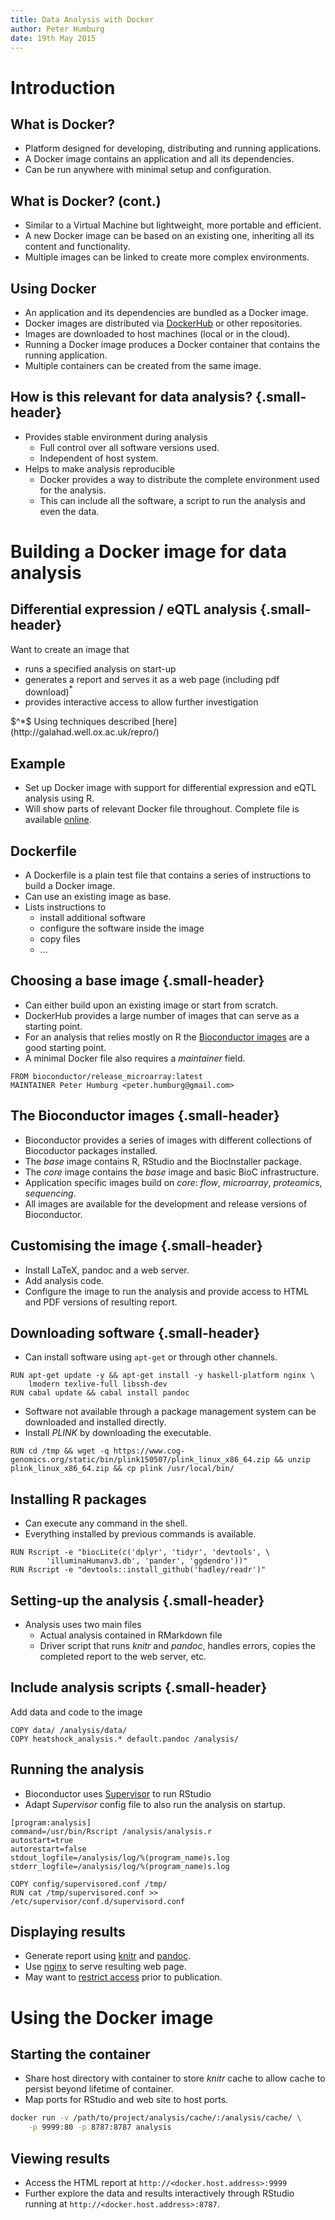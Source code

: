 ```yaml
---
title: Data Analysis with Docker
author: Peter Humburg
date: 19th May 2015
---
```


# Introduction
## What is Docker?

* Platform designed for developing, distributing and running applications.
* A Docker image contains an application and all its dependencies.
* Can be run anywhere with minimal setup and configuration.

## What is Docker? (cont.)
* Similar to a Virtual Machine but lightweight, more portable and efficient.
* A new Docker image can be based on an existing one, inheriting all its content and functionality.
* Multiple images can be linked to create more complex environments.

## Using Docker

* An application and its dependencies are bundled as a Docker image.
* Docker images are distributed via [DockerHub](https://hub.docker.com/) or other repositories.
* Images are downloaded to host machines (local or in the cloud).
* Running a Docker image produces a Docker container that contains the running application.
* Multiple containers can be created from the same image.

## How is this relevant for data analysis? {.small-header}

* Provides stable environment during analysis
    - Full control over all software versions used.
    - Independent of host system.
* Helps to make analysis reproducible
    - Docker provides a way to distribute the complete environment used for the analysis.
    - This can include all the software, a script to run the analysis and even the data.

# Building a Docker image for data analysis
## Differential expression / eQTL analysis {.small-header}

Want to create an image that

* runs a specified analysis on start-up
* generates a report and serves it as a web page (including pdf download)$^*$
* provides interactive access to allow further investigation 
 
<div class="footnote">
$^*$ Using techniques described [here](http://galahad.well.ox.ac.uk/repro/)
</div>

## Example

* Set up Docker image with support for differential expression and eQTL analysis using R.
* Will show parts of relevant Docker file throughout. Complete file is available 
  [online](https://github.com/jknightlab/heatshock/blob/master/Dockerfile).  


## Dockerfile

* A Dockerfile is a plain test file that contains a series of instructions to 
  build a Docker image.
* Can use an existing image as base.
* Lists instructions to
	- install additional software
	- configure the software inside the image
	- copy files
	- ...

## Choosing a base image {.small-header}

* Can either build upon an existing image or start from scratch.
* DockerHub provides a large number of images that can serve as a starting point.
* For an analysis that relies mostly on R the [Bioconductor images](https://registry.hub.docker.com/repos/bioconductor/) are a good starting point.
* A minimal Docker file also requires a *maintainer* field.

```docker
FROM bioconductor/release_microarray:latest
MAINTAINER Peter Humburg <peter.humburg@gmail.com>
```

## The Bioconductor images {.small-header}

* Bioconductor provides a series of images with different collections of Biocoductor
  packages installed.
* The *base* image contains R, RStudio and the BiocInstaller package.
* The *core* image contains the *base* image and basic BioC infrastructure.
* Application specific images build on *core*: *flow*, *microarray*,
  *proteomics*, *sequencing*.
* All images are available for the development and release versions of Bioconductor.

## Customising the image {.small-header}

* Install LaTeX, pandoc and a web server.
* Add analysis code.
* Configure the image to run the analysis and provide access to HTML and
  PDF versions of resulting report.

## Downloading software {.small-header}

* Can install software using `apt-get` or through other channels.

```docker
RUN apt-get update -y && apt-get install -y haskell-platform nginx \ 
	lmodern texlive-full libssh-dev  
RUN cabal update && cabal install pandoc
```

* Software not available through a package management system can be 
  downloaded and installed directly.
* Install *PLINK* by downloading the executable.

```docker
RUN cd /tmp && wget -q https://www.cog-genomics.org/static/bin/plink150507/plink_linux_x86_64.zip && unzip plink_linux_x86_64.zip && cp plink /usr/local/bin/ 
```

## Installing R packages

* Can execute any command in the shell.
* Everything installed by previous commands is available.

```docker
RUN Rscript -e "biocLite(c('dplyr', 'tidyr', 'devtools', \
		'illuminaHumanv3.db', 'pander', 'ggdendro'))"
RUN Rscript -e "devtools::install_github('hadley/readr')"
```

## Setting-up the analysis {.small-header}

* Analysis uses two main files
	- Actual analysis contained in RMarkdown file
	- Driver script that runs *knitr* and *pandoc*, handles errors, 
	  copies the completed report to the web server, etc.

## Include analysis scripts {.small-header}

Add data and code to the image

```docker
COPY data/ /analysis/data/
COPY heatshock_analysis.* default.pandoc /analysis/
```

## Running the analysis

* Bioconductor uses [Supervisor](http://supervisord.org/) to run RStudio
* Adapt *Supervisor* config file to also run the analysis on startup.

```config
[program:analysis]
command=/usr/bin/Rscript /analysis/analysis.r
autostart=true
autorestart=false
stdout_logfile=/analysis/log/%(program_name)s.log
stderr_logfile=/analysis/log/%(program_name)s.log
```

```docker
COPY config/supervisored.conf /tmp/
RUN cat /tmp/supervisored.conf >> /etc/supervisor/conf.d/supervisord.conf
```

## Displaying results

* Generate report using [knitr](http://yihui.name/knitr/) and 
  [pandoc](http://pandoc.org/).
* Use [nginx](http://nginx.org/en/) to serve resulting web page.
* May want to [restrict access](http://nginx.com/resources/admin-guide/restricting-access/) 
  prior to publication.

# Using the Docker image

## Starting the container

* Share host directory with container to store *knitr* cache to 
  allow cache to persist beyond lifetime of container.
* Map ports for RStudio and web site to host ports.

```sh
docker run -v /path/to/project/analysis/cache/:/analysis/cache/ \
	-p 9999:80 -p 8787:8787 analysis
```

## Viewing results

* Access the HTML report at `http://<docker.host.address>:9999`
* Further explore the data and results interactively through
  RStudio running at `http://<docker.host.address>:8787`.

